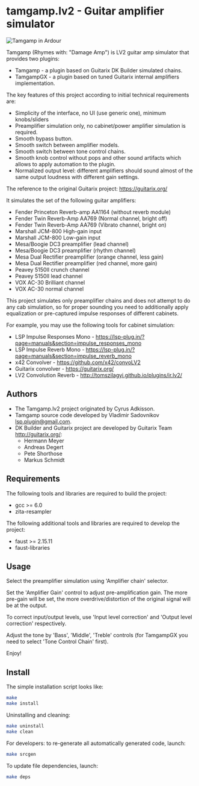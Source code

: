 tamgamp.lv2 - Guitar amplifier simulator
========================================

![Tamgamp in Ardour](res/tampgamp.png)

Tamgamp (Rhymes with: "Damage Amp") is LV2 guitar amp simulator that provides two plugins:
* Tamgamp - a plugin based on Guitarix DK Builder simulated chains.
* TamgampGX - a plugin based on tuned Guitarix internal amplifiers implementation.

The key features of this project according to initial technical requirements are:
* Simplicity of the interface, no UI (use generic one), minimum knobs/sliders
* Preamplifier simulation only, no cabinet/power amplifier simulation is required.
* Smooth bypass button.
* Smooth switch between amplifier models.
* Smooth switch between tone control chains.
* Smooth knob control without pops and other sound artifacts which allows to apply automation to the plugin.
* Normalized output level: different amplifiers should sound almost of the same output loudness with different gain settings.

The reference to the original Guitarix project: https://guitarix.org/

It simulates the set of the following guitar amplifiers:

* Fender Princeton Reverb-amp AA1164 (without reverb module)
* Fender Twin Reverb-Amp AA769 (Normal channel, bright off)
* Fender Twin Reverb-Amp AA769 (Vibrato channel, bright on)
* Marshall JCM-800 High-gain input
* Marshall JCM-800 Low-gain input
* Mesa/Boogie DC3 preamplifier (lead channel)
* Mesa/Boogie DC3 preamplifier (rhythm channel)
* Mesa Dual Rectifier preamplifier (orange channel, less gain)
* Mesa Dual Rectifier preamplifier (red channel, more gain)
* Peavey 5150II crunch channel
* Peavey 5150II lead channel
* VOX AC-30 Brilliant channel
* VOX AC-30 normal channel

This project simulates only preamplifier chains and does not attempt to do any cab simulation,
so for proper sounding you need to additionally apply equalization or pre-captured impulse responses
of different cabinets.

For example, you may use the following tools for cabinet simulation:
* LSP Impulse Responses Mono - https://lsp-plug.in/?page=manuals&section=impulse_responses_mono
* LSP Impulse Reverb Mono - https://lsp-plug.in/?page=manuals&section=impulse_reverb_mono
* x42 Convolver - https://github.com/x42/convoLV2
* Guitarix convolver - https://guitarix.org/
* LV2 Convolution Reverb - http://tomszilagyi.github.io/plugins/ir.lv2/

Authors
------------

* The Tamgamp.lv2 project originated by Cyrus Adkisson.
* Tamgamp source code developed by Vladimir Sadovnikov <lsp.plugin@gmail.com>.
* DK Builder and Guitarix project are developed by Guitarix Team <http://guitarix.org/>:
  * Hermann Meyer
  * Andreas Degert
  * Pete Shorthose
  * Markus Schmidt

Requirements
------------

The following tools and libraries are required to build the project:
  * gcc >= 6.0
  * zita-resampler
  
The following additional tools and libraries are required to develop the project:
  * faust >= 2.15.11
  * faust-libraries 

Usage
-----

Select the preamplifier simulation using 'Amplifier chain' selector.

Set the 'Amplifier Gain' control to adjust pre-amplification gain. The more
pre-gain will be set, the more overdrive/distortion of the original signal will be
at the output.

To correct input/output levels, use 'Input level correction' and
'Output level correction' respectively.

Adjust the tone by 'Bass', 'Middle', 'Treble' controls (for TamgampGX you need to
select 'Tone Control Chain' first).

Enjoy!

Install
-------

The simple installation script looks like:

```bash
make
make install
```

Uninstalling and cleaning:

```bash
make uninstall
make clean
```


For developers: to re-generate all automatically generated code, launch:

```bash
make srcgen
```

To update file dependencies, launch:

```bash
make deps
```

